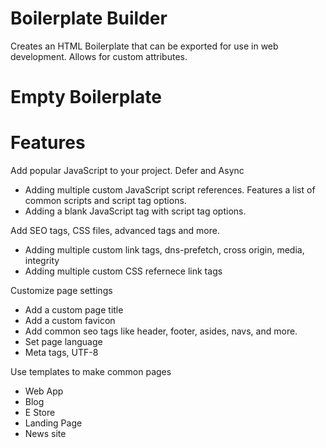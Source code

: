 # Boilerplate Builder

Creates an HTML Boilerplate that can be exported for use in web development. Allows for custom attributes.

# Empty Boilerplate

<!DOCTYPE html>
<html>
  <head>
    <head>
    <body>
    </body>
</html>
    
# Features

Add popular JavaScript to your project. Defer and Async

- Adding multiple custom JavaScript script references. Features a list of common scripts and script tag options.
- Adding a blank JavaScript tag with script tag options.

Add SEO tags, CSS files, advanced tags and more.

- Adding multiple custom link tags, dns-prefetch, cross origin, media, integrity
- Adding multiple custom CSS refernece link tags

Customize page settings

- Add a custom page title
- Add a custom favicon
- Add common seo tags like header, footer, asides, navs, and more.
- Set page language
- Meta tags, UTF-8

Use templates to make common pages

- Web App
- Blog
- E Store
- Landing Page
- News site
